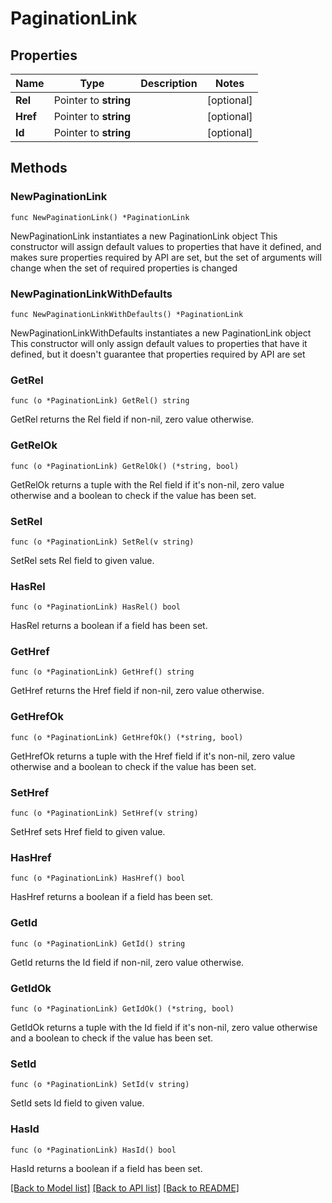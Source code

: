 # PaginationLink

## Properties

Name | Type | Description | Notes
------------ | ------------- | ------------- | -------------
**Rel** | Pointer to **string** |  | [optional] 
**Href** | Pointer to **string** |  | [optional] 
**Id** | Pointer to **string** |  | [optional] 

## Methods

### NewPaginationLink

`func NewPaginationLink() *PaginationLink`

NewPaginationLink instantiates a new PaginationLink object
This constructor will assign default values to properties that have it defined,
and makes sure properties required by API are set, but the set of arguments
will change when the set of required properties is changed

### NewPaginationLinkWithDefaults

`func NewPaginationLinkWithDefaults() *PaginationLink`

NewPaginationLinkWithDefaults instantiates a new PaginationLink object
This constructor will only assign default values to properties that have it defined,
but it doesn't guarantee that properties required by API are set

### GetRel

`func (o *PaginationLink) GetRel() string`

GetRel returns the Rel field if non-nil, zero value otherwise.

### GetRelOk

`func (o *PaginationLink) GetRelOk() (*string, bool)`

GetRelOk returns a tuple with the Rel field if it's non-nil, zero value otherwise
and a boolean to check if the value has been set.

### SetRel

`func (o *PaginationLink) SetRel(v string)`

SetRel sets Rel field to given value.

### HasRel

`func (o *PaginationLink) HasRel() bool`

HasRel returns a boolean if a field has been set.

### GetHref

`func (o *PaginationLink) GetHref() string`

GetHref returns the Href field if non-nil, zero value otherwise.

### GetHrefOk

`func (o *PaginationLink) GetHrefOk() (*string, bool)`

GetHrefOk returns a tuple with the Href field if it's non-nil, zero value otherwise
and a boolean to check if the value has been set.

### SetHref

`func (o *PaginationLink) SetHref(v string)`

SetHref sets Href field to given value.

### HasHref

`func (o *PaginationLink) HasHref() bool`

HasHref returns a boolean if a field has been set.

### GetId

`func (o *PaginationLink) GetId() string`

GetId returns the Id field if non-nil, zero value otherwise.

### GetIdOk

`func (o *PaginationLink) GetIdOk() (*string, bool)`

GetIdOk returns a tuple with the Id field if it's non-nil, zero value otherwise
and a boolean to check if the value has been set.

### SetId

`func (o *PaginationLink) SetId(v string)`

SetId sets Id field to given value.

### HasId

`func (o *PaginationLink) HasId() bool`

HasId returns a boolean if a field has been set.


[[Back to Model list]](../README.md#documentation-for-models) [[Back to API list]](../README.md#documentation-for-api-endpoints) [[Back to README]](../README.md)


